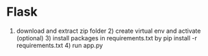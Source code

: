 # Flask
1) download and extract zip folder        2)  create virtual env and activate (optional)      3) install packages in requirements.txt by   pip install -r requirements.txt   4) run   app.py                                                                                                                                             

